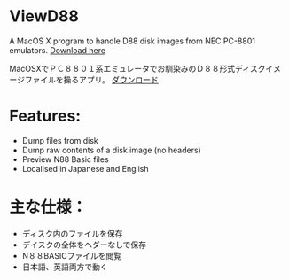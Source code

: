 # ViewD88
A MacOS X program to handle D88 disk images from NEC PC-8801 emulators.
[Download here](https://github.com/idrougge/ViewD88/releases/latest)

MacOSXでＰＣ８８０１系エミュレータでお馴染みのＤ８８形式ディスクイメージファイルを操るアプリ。
[ダウンロード](https://github.com/idrougge/ViewD88/releases/latest)

# Features:
* Dump files from disk
* Dump raw contents of a disk image (no headers)
* Preview N88 Basic files
* Localised in Japanese and English

# 主な仕様：
* ディスク内のファイルを保存
* デイスクの全体をヘダーなしで保存
* N８８BASICファイルを閲覧
* 日本語、英語両方で動く
